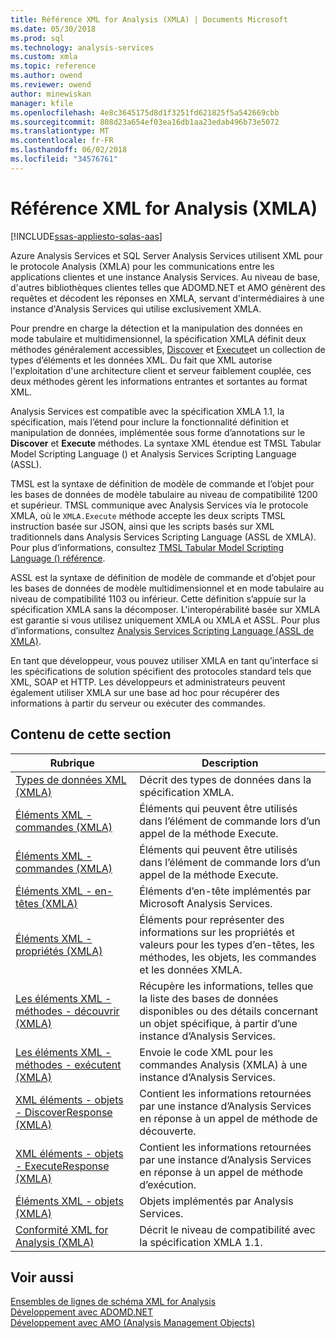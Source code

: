 ```yaml
---
title: Référence XML for Analysis (XMLA) | Documents Microsoft
ms.date: 05/30/2018
ms.prod: sql
ms.technology: analysis-services
ms.custom: xmla
ms.topic: reference
ms.author: owend
ms.reviewer: owend
author: minewiskan
manager: kfile
ms.openlocfilehash: 4e8c3645175d8d1f3251fd621825f5a542669cbb
ms.sourcegitcommit: 808d23a654ef03ea16db1aa23edab496b73e5072
ms.translationtype: MT
ms.contentlocale: fr-FR
ms.lasthandoff: 06/02/2018
ms.locfileid: "34576761"
---
```

# <a name="xml-for-analysis--xmla-reference"></a>Référence XML for Analysis (XMLA)
[!INCLUDE[ssas-appliesto-sqlas-aas](../../includes/ssas-appliesto-sqlas-aas.md)]   

Azure Analysis Services et SQL Server Analysis Services utilisent XML pour le protocole Analysis (XMLA) pour les communications entre les applications clientes et une instance Analysis Services. Au niveau de base, d'autres bibliothèques clientes telles que ADOMD.NET et AMO génèrent des requêtes et décodent les réponses en XMLA, servant d'intermédiaires à une instance d'Analysis Services qui utilise exclusivement XMLA.  
  
 Pour prendre en charge la détection et la manipulation des données en mode tabulaire et multidimensionnel, la spécification XMLA définit deux méthodes généralement accessibles, [Discover](../../analysis-services/xmla/xml-elements-methods-discover.md) et [Execute](../../analysis-services/xmla/xml-elements-methods-execute.md)et un collection de types d’éléments et les données XML. Du fait que XML autorise l'exploitation d'une architecture client et serveur faiblement couplée, ces deux méthodes gèrent les informations entrantes et sortantes au format XML. 

Analysis Services est compatible avec la spécification XMLA 1.1, la spécification, mais l’étend pour inclure la fonctionnalité définition et manipulation de données, implémentée sous forme d’annotations sur le **Discover** et **Execute** méthodes. La syntaxe XML étendue est TMSL Tabular Model Scripting Language () et Analysis Services Scripting Language (ASSL). 

TMSL est la syntaxe de définition de modèle de commande et l’objet pour les bases de données de modèle tabulaire au niveau de compatibilité 1200 et supérieur. TMSL communique avec Analysis Services via le protocole XMLA, où le `XMLA.Execute` méthode accepte les deux scripts TMSL instruction basée sur JSON, ainsi que les scripts basés sur XML traditionnels dans Analysis Services Scripting Language (ASSL de XMLA). Pour plus d’informations, consultez [TMSL Tabular Model Scripting Language () référence](../tabular-model-scripting-language-tmsl-reference.md).

ASSL est la syntaxe de définition de modèle de commande et d’objet pour les bases de données de modèle multidimensionnel et en mode tabulaire au niveau de compatibilité 1103 ou inférieur. Cette définition s’appuie sur la spécification XMLA sans la décomposer. L'interopérabilité basée sur XMLA est garantie si vous utilisez uniquement XMLA ou XMLA et ASSL. Pour plus d’informations, consultez [Analysis Services Scripting Language (ASSL de XMLA)](../scripting/analysis-services-scripting-language-assl-for-xmla.md).
  
 En tant que développeur, vous pouvez utiliser XMLA en tant qu’interface si les spécifications de solution spécifient des protocoles standard tels que XML, SOAP et HTTP. Les développeurs et administrateurs peuvent également utiliser XMLA sur une base ad hoc pour récupérer des informations à partir du serveur ou exécuter des commandes. 
  
## <a name="in-this-section"></a>Contenu de cette section  
  
|Rubrique|Description|  
|-----------|-----------------|  
|[Types de données XML (XMLA)](../../analysis-services/xmla/xml-data-types/xml-data-types-xmla.md)|Décrit des types de données dans la spécification XMLA.|  
|[Éléments XML - commandes (XMLA)](../../analysis-services/xmla/xml-elements-commands/xml-elements-commands.md)|Éléments qui peuvent être utilisés dans l’élément de commande lors d’un appel de la méthode Execute.|  
|[Éléments XML - commandes (XMLA)](../../analysis-services/xmla/xml-elements-commands/xml-elements-commands.md)|Éléments qui peuvent être utilisés dans l’élément de commande lors d’un appel de la méthode Execute.|  
|[Éléments XML - en-têtes (XMLA)](../../analysis-services/xmla/xml-elements-headers/xml-elements-headers.md)| Éléments d’en-tête implémentés par Microsoft Analysis Services.|  
|[Éléments XML - propriétés (XMLA)](../../analysis-services/xmla/xml-elements-properties/xml-elements-properties.md)| Éléments pour représenter des informations sur les propriétés et valeurs pour les types d’en-têtes, les méthodes, les objets, les commandes et les données XMLA.|  
|[Les éléments XML - méthodes - découvrir (XMLA)](../../analysis-services/xmla/xml-elements-methods-discover.md)| Récupère les informations, telles que la liste des bases de données disponibles ou des détails concernant un objet spécifique, à partir d’une instance d’Analysis Services.|  
|[Les éléments XML - méthodes - exécutent (XMLA)](../../analysis-services/xmla/xml-elements-methods-execute.md)| Envoie le code XML pour les commandes Analysis (XMLA) à une instance d’Analysis Services.|  
|[XML éléments - objets - DiscoverResponse (XMLA)](../../analysis-services/xmla/xml-elements-objects-discoverresponse.md)| Contient les informations retournées par une instance d’Analysis Services en réponse à un appel de méthode de découverte.|  
|[XML éléments - objets - ExecuteResponse (XMLA)](../../analysis-services/xmla/xml-elements-objects-executeresponse.md)| Contient les informations retournées par une instance d’Analysis Services en réponse à un appel de méthode d’exécution.|  
|[Éléments XML - objets (XMLA)](../../analysis-services/xmla/xml-elements-objects.md)| Objets implémentés par Analysis Services.|  
|[Conformité XML for Analysis (XMLA)](../../analysis-services/xmla/xml-for-analysis-compliance-xmla.md)|Décrit le niveau de compatibilité avec la spécification XMLA 1.1.|  
  
## <a name="see-also"></a>Voir aussi
 [Ensembles de lignes de schéma XML for Analysis](../../analysis-services/schema-rowsets/xml/xml-for-analysis-schema-rowsets.md)  
 [Développement avec ADOMD.NET](../../analysis-services/multidimensional-models/adomd-net/developing-with-adomd-net.md)  
 [Développement avec AMO &#40;Analysis Management Objects&#41;](../../analysis-services/multidimensional-models/analysis-management-objects/developing-with-analysis-management-objects-amo.md)  
